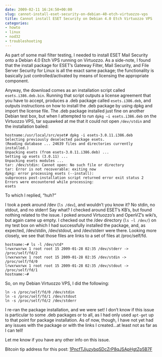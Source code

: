 ```yaml
---
date: 2009-02-11 16:24:50+00:00
slug: cannot-install-eset-security-on-debian-40-etch-virtuozzo-vps
title: Cannot install ESET Security on Debian 4.0 Etch Virtuozzo VPS
categories:
- howto
- linux
- nod32
- troubleshooting
---
```


As part of some mail filter testing, I needed to install ESET Mail Security onto a Debian 4.0 Etch VPS running on Virtuozzo. As a side-note, I found that the install package for ESET’s Gateway Filter, Mail Security, and File Server Security for Linux is all the exact same package; the functionality is basically just controlled/activated by means of licensing the appropriate component.

Anyway, the download comes as an installation script called `esets.i386.deb.bin`. Running that script outputs a license agreement that you have to accept, produces a .deb package called `esets.i386.deb`, and outputs instructions on how to install the .deb package by using dpkg and import the license file. The .deb package installed just fine on another Debian test box, but when I attempted to run `dpkg –i esets.i386.deb` on the Virtuozzo VPS, tar squawked at me that it could not open `/dev/stdin` and the installation bailed:

    hostname:/usr/local/src/eset# dpkg -i esets-3.0.11.i386.deb
    Selecting previously deselected package esets.
    (Reading database ... 24639 files and directories currently installed.)
    Unpacking esets (from esets-3.0.11.i386.deb) ...
    Setting up esets (3.0.11) ...
    Unpacking esets modules ...
    tar: /dev/stdin: Cannot open: No such file or directory
    tar: Error is not recoverable: exiting now
    dpkg: error processing esets (--install):
    subprocess post-installation script returned error exit status 2
    Errors were encountered while processing:
    esets

<!-- more -->

To which I replied, “huh?”

I took a peek around /dev (`ls /dev`), and wouldn’t you know it? No stdin, no stdout, and no stderr! Say what? I checked around ESET’s KB’s, but found nothing related to the issue. I poked around Virtuozzo’s and OpenVZ’s wiki’s, but again came up empty. I checked out the /dev directory (`ls –l /dev/`) on my test box on which I had successfully installed the package, and, as expected, /dev/stdin, /dev/stdout, and /dev/stderr were there. Looking more closely, we see that those files are links to a set of files at /proc/self/fd.

    hostname:~# ls -l /dev/std*
    lrwxrwxrwx 1 root root 15 2009-01-28 02:35 /dev/stderr -> /proc/self/fd/2
    lrwxrwxrwx 1 root root 15 2009-01-28 02:35 /dev/stdin -> /proc/self/fd/0
    lrwxrwxrwx 1 root root 15 2009-01-28 02:35 /dev/stdout -> /proc/self/fd/1
    hostname:~# 

So, on my Debian Virtuozzo VPS, I did the following:

    ln -s /proc/self/fd/0 /dev/stdin
    ln -s /proc/self/fd/1 /dev/stdout
    ln -s /proc/self/fd/2 /dev/stderr 

I re-ran the package installation, and we were set! I don’t know if this issue is particular to some .deb packages or to all, as I had only used `apt-get` up to that point for package installation. As of now, though, I have not yet had any issues with the package or with the links I created…at least not as far as I can tell!

Let me know if you have any other info on this issue.

Bitcoin tip address for this post:
[1PncfTJjuzybqSDcZrP8qJSApHgtZp5B7F](bitcoin:1PncfTJjuzybqSDcZrP8qJSApHgtZp5B7F)
